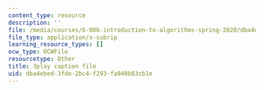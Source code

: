 ```yaml
---
content_type: resource
description: ''
file: /media/courses/6-006-introduction-to-algorithms-spring-2020/dba4ebed3fde2bc4f293fa940b83cb1e_CHhwJjR0mZA.srt
file_type: application/x-subrip
learning_resource_types: []
ocw_type: OCWFile
resourcetype: Other
title: 3play caption file
uid: dba4ebed-3fde-2bc4-f293-fa940b83cb1e
---
```


